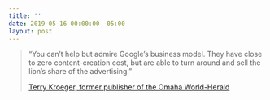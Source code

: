 ```yaml
---
title: ''
date: 2019-05-16 00:00:00 -05:00
layout: post
---
```


> “You can’t help but admire Google’s business model. They have close to zero content-creation cost, but are able to turn around and sell the lion’s share of the advertising.”
> 
> [Terry Kroeger, former publisher of the Omaha World-Herald](https://www.wsj.com/graphics/local-newspapers-stark-divide/)
